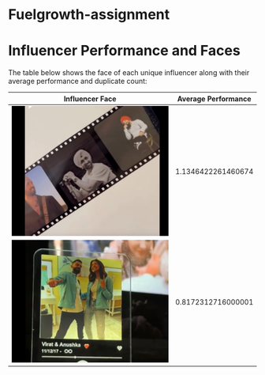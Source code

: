 # Fuelgrowth-assignment
# Influencer Performance and Faces

The table below shows the face of each unique influencer along with their average performance and duplicate count:

|       Influencer Face                      | Average Performance              |
|--------------------------------------------|----------------------------------|
| ![diljit dosanjh](faces/Diljit.png) | 1.1346422261460674   
| ![Virat Kohli](faces/Virat.png) | 0.8172312716000001              





